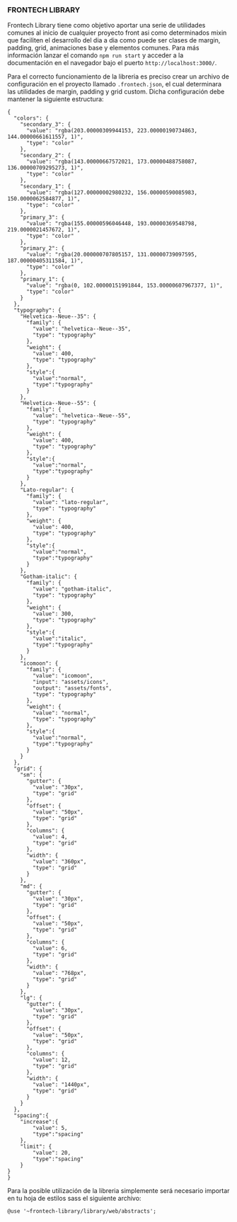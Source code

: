 ### FRONTECH LIBRARY
Frontech Library tiene como objetivo aportar una serie de utilidades comunes al inicio de cualquier proyecto front asi como determinados mixin que faciliten el desarrollo del dia a dia como puede ser clases de margin, padding, grid, animaciones base y elementos comunes. Para más información lanzar el comando ```npm run start``` y acceder a la documentación en el navegador bajo el puerto ```http://localhost:3000/```.

Para el correcto funcionamiento de la libreria es preciso crear un archivo de configuración en el proyecto llamado ```.frontech.json```, el cual determinara las utilidades de margin, padding y grid custom. Dicha configuración debe mantener la siguiente estructura:
```
{
  "colors": {
    "secondary_3": {
      "value": "rgba(203.00000309944153, 223.00000190734863, 144.00000661611557, 1)",
      "type": "color"
    },
    "secondary_2": {
      "value": "rgba(143.00000667572021, 173.00000488758087, 136.00000709295273, 1)",
      "type": "color"
    },
    "secondary_1": {
      "value": "rgba(127.00000002980232, 156.00000590085983, 150.0000062584877, 1)",
      "type": "color"
    },
    "primary_3": {
      "value": "rgba(155.00000596046448, 193.00000369548798, 219.0000021457672, 1)",
      "type": "color"
    },
    "primary_2": {
      "value": "rgba(20.000000707805157, 131.00000739097595, 187.00000405311584, 1)",
      "type": "color"
    },
    "primary_1": {
      "value": "rgba(0, 102.00000151991844, 153.00000607967377, 1)",
      "type": "color"
    }
  },
  "typography": {
    "Helvetica--Neue--35": {
      "family": {
        "value": "helvetica--Neue--35",
        "type": "typography"
      },
      "weight": {
        "value": 400,
        "type": "typography"
      },
      "style":{
        "value":"normal",
        "type":"typography"
      }
    },
    "Helvetica--Neue--55": {
      "family": {
        "value": "helvetica--Neue--55",
        "type": "typography"
      },
      "weight": {
        "value": 400,
        "type": "typography"
      },
      "style":{
        "value":"normal",
        "type":"typography"
      }
    },
    "Lato-regular": {
      "family": {
        "value": "lato-regular",
        "type": "typography"
      },
      "weight": {
        "value": 400,
        "type": "typography"
      },
      "style":{
        "value":"normal",
        "type":"typography"
      }
    },
    "Gotham-italic": {
      "family": {
        "value": "gotham-italic",
        "type": "typography"
      },
      "weight": {
        "value": 300,
        "type": "typography"
      },
      "style":{
        "value":"italic",
        "type":"typography"
      }
    },
    "icomoon": {
      "family": {
        "value": "icomoon",
        "input": "assets/icons",
        "output": "assets/fonts",
        "type": "typography"
      },
      "weight": {
        "value": "normal",
        "type": "typography"
      },
      "style":{
        "value":"normal",
        "type":"typography"
      }
    }
  },
  "grid": {
    "sm": {
      "gutter": {
        "value": "30px",
        "type": "grid"
      },
      "offset": {
        "value": "50px",
        "type": "grid"
      },
      "columns": {
        "value": 4,
        "type": "grid"
      },
      "width": {
        "value": "360px",
        "type": "grid"
      }
    },
    "md": {
      "gutter": {
        "value": "30px",
        "type": "grid"
      },
      "offset": {
        "value": "50px",
        "type": "grid"
      },
      "columns": {
        "value": 6,
        "type": "grid"
      },
      "width": {
        "value": "768px",
        "type": "grid"
      }
    },
    "lg": {
      "gutter": {
        "value": "30px",
        "type": "grid"
      },
      "offset": {
        "value": "50px",
        "type": "grid"
      },
      "columns": {
        "value": 12,
        "type": "grid"
      },
      "width": {
        "value": "1440px",
        "type": "grid"
      }
    }
  },
  "spacing":{
    "increase":{
        "value": 5,
        "type":"spacing"
    },
    "limit": {
        "value": 20,
        "type":"spacing"
    }
}
}
```

Para la posible utilización de la libreria simplemente será necesario importar en tu hoja de estilos sass el siguiente archivo:

```@use '~frontech-library/library/web/abstracts';```
